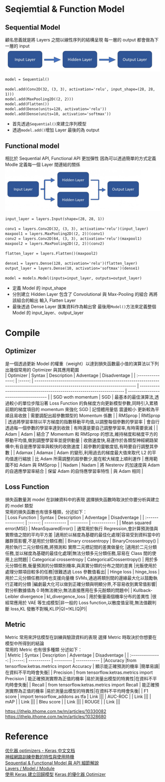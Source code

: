 # Seqiemtial & Function Model

## Sequential Model

顧名思義就是將 Layers 之間以線性序列的結構呈現 每一層的 output 都會做為下一層的 input  
![sequential model structure](./Images/Sequential%20model%20structure.png "sequential model structure")

```
model = Sequential()

model.add(Conv2D(32, (3, 3), activation='relu', input_shape=(28, 28, 1)))
model.add(MaxPooling2D((2, 2)))
model.add(Flatten())
model.add(Dense(units=128, activation='relu'))
model.add(Dense(units=10, activation='softmax'))
```

- 首先透過`Sequential()`來建立序列模型
- 透過`model.add()`增加 Layer 最後的為 output

## Functional model

相比於 Sequential API, Functional API 更加彈性 因為可以透過簡單的方式定義 Modle 定義每一個 Layer 間連結的關係  
![Functional model](./Images/Functional%20model.png "Functional model")

```
input_layer = layers.Input(shape=(28, 28, 1))

conv1 = layers.Conv2D(32, (3, 3), activation='relu')(input_layer)
maxpool1 = layers.MaxPooling2D((2, 2))(conv1)
conv2 = layers.Conv2D(64, (3, 3), activation='relu')(maxpool1)
maxpool2 = layers.MaxPooling2D((2, 2))(conv2)

flatten_layer = layers.Flatten()(maxpool2)

dense1 = layers.Dense(128, activation='relu')(flatten_layer)
output_layer = layers.Dense(10, activation='softmax')(dense1)

model = models.Model(inputs=input_layer, outputs=output_layer)
```

- 定義 Model 的 input_shape
- 分別建立 Hidden Layer 包含了 Convolutional 與 Max-Pooling 的組合 再將該組合的輸出 輸入 Flatten Layer
- 最後透過 Dense Layer 匯集資料作為輸出曾 最後用`Model()`方法來定義整個 Model 的 input_layer、output_layer

# Compile

## Optimizer

是一個透過更新 Model 的權重（weight）以達到損失函數最小值的演算法以下列出幾個常用的 Optimizer 與其應用範圍  
| Optimizer | Syntax | Description | Adventage | Disadventage |
| :---------------: | :-----: | --------------------------------------------------------------------------------------------------------------------------------- | ---------------------------------------------------------------------- | ------------------------------------- |
| SGD woth momentum | SGD | 最基本的最佳演算法,透過較小的單位步階沿著 Loss Function 的負梯度方向更新模型參數,同時引入累積前期的梯度項目的 momentum 來強化 SGD | 記憶體用量低 震盪較小 更新較為平順且易收斂 | 需要調配出超參數類型的 Momentum 係數 |
| RMSprop | RMSprop | 透過將學習率除以平方梯度的指數移動平均值,以調整每個參數的學習率 | 會自行透過每一個參數的學習率達到收斂 | 有時還是要自己調整學習率,有時需要衰減 |
| Adam | Adam | 結合了 Momentum 和 RMSprop 的想法,維持梯度和梯度平方的移動平均值,做到調整學習率並提供動量 | 收斂速度快,易運作於各類型神經網路架構中;有自是應學習率與較快的收斂速度 | 超參數的靈敏度低,有時要自行調整其參數 |
| Adamax | Adamax | Adam 的變形,利用過去的梯度最大值來取代 L2 的平均值進行縮放 | 比 Adam 所需調整的超參數少,能在較大梯度上順利運作 | 應用範圍不如 Adam 與 RMSprop |
| Nadam | Nadam | 將 Nesterov 的加速度與 Adam 的自適應學習率結合 | 保留 Adam 的自恃應學習率特性 | 與 Adam 相同 |

## Loss Function

損失函數量測 model 在訓練資料中的表現 選擇損失函數時取決於你要分析與建立的 model 類型  
常用的損失函數也有很多種類，分述如下：  
| Loss Function | Syntax | Description | Adventage | Disadventage |
| :---------------: | :-----: | ----------- | --------- | ------------ |
| Mean squared error(MSE) | MeanSquaredError() | 通常用於執行 Regression,會計算預測值與實際值之間的平均平方差 |適用於以梯度為基礎的最佳化處理|容易受到資料當中的離群質影響,不是用於分類任務|
| Binary crossentropy | BinaryCrossentropy() | 用於執行二元分類任務,將預測和
實際二元標記間的差異做量化 |適用於二元分類任務,並以梯度為基礎的最佳化處理|無法分類多元分類任務,容易在 Class 間的使用上出問題|
| Categorical crossentropy | CategoricalCrossentropy() | 用於多元分類任務,衡量預測的分類類別機率,與真實分類的分布之間的差異 |光飯使用於處理分類項目較多的任務|很難透過 Loss 參數值看出|
| Hinge loss | hinge_loss | 用於二元分類任務同時也支援向量機 SVMs,通過將類別間的邊緣最大化以鼓勵執行正確的分類 |編劇最大化可以做到正確分類與明顯分界,不容易收到異常值影響|對分析數據值為 0 時無法微分;無法直接應用在多元酚類的問題中|
| Kullback-Leibler divergence | kl_divergence_loss | 用於衡量兩個機率分布的差異性 |很經常應用於 VAE 等生成模型|非一般的 Loss function,以散度值呈現,無法值觀判斷 loss,KL 發散不對稱,KL(P|Q)=!KL(Q|P)|

## Metric

Metric 常用來評估模型在訓練與驗證資料的表現 選擇 Metric 時取決於你想要在模型中所得到的結論  
常用的 Metric 也有很多種類 分述如下：  
| Metric | Syntax | Description | Adventage | Disadventage |
| :---------------: | :-----: | ----------- | --------- | ------------ |
|Accuracy |from tensorflow.ketras.metrics import Accuracy | 顯示能正確預測的機率 |簡單易讀|在資料不平均時會失衡|
| Precision | from tensorflow.ketras.metrics import Precision | 能正確預測實際為正值的機率 |易於測量出模型的特異性|在資料不平均時會失衡|
| Recall | from tensorflow.ketras.metrics import Recall | 能正確預測實際為正值的機率 |易於測量出模型的特異性|在資料不平均時會失衡|
| F1 score | import tensorflow_addons as tfa | Link |||
| AUC-ROC | | Link |||
| mAP | | Link |||
| Bleu score | | Link |||
| ROUGE | | Link |||

https://ithelp.ithome.com.tw/m/articles/10330082  
https://ithelp.ithome.com.tw/m/articles/10328680

# Reference

[优化器 optimizers - Keras 中文文档](https://keras-cn.readthedocs.io/en/latest/legacy/other/optimizers/)  
[神經網路訓練參數的特性與使用時機](https://blog.toright.com/posts/7035/keras-tutorial-parameter-algorithm)  
[Sequential & Functional Model 與 API 細節解說](https://ithelp.ithome.com.tw/m/articles/10330082)  
[Layers / Model / Module](https://ithelp.ithome.com.tw/m/articles/10328680)  
[使用 Keras 建立回歸模型](https://hackmd.io/@flagmaker/rkDYJRLwj)
[Keras 的優化器 Optimizer](https://ithelp.ithome.com.tw/articles/10304509?sc=rss.iron)
